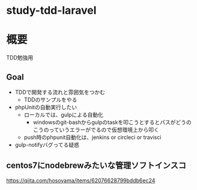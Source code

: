 # study-tdd-laravel
# 概要
TDD勉強用

## Goal
- TDDで開発する流れと雰囲気をつかむ
    - TDDのサンプルをやる
- phpUnitの自動実行したい
    - ローカルでは、gulpによる自動化
        - windowsのgit-bashからgulpのtaskを叩こうとするとパスがどうのこうのっていうエラーがでるので仮想環境上から叩く
    - push時のphpunit自動化は、jenkins or circleci or travisci
- gulp-notifyバグってる疑惑

## centos7にnodebrewみたいな管理ソフトインスコ
https://qiita.com/hosoyama/items/62076628799bddb6ec24